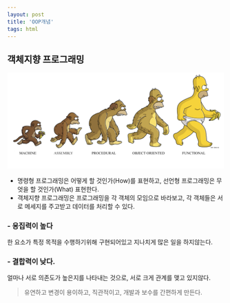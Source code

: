 ```yaml
---
layout: post
title: 'OOP개념'
tags: html
---
```


## 객체지향 프로그래밍

![OOP 개념](../assets/images/img-oop.png)

- 명령형 프로그래밍은 어떻게 할 것인가(How)를 표현하고, 선언형 프로그래밍은 무엇을 할 것인가(What) 표현한다.
- 객체지향 프로그래밍은 프로그래밍을 각 객체의 모임으로 바라보고, 각 객체들은 서로 메세지를 주고받고 데이터를 처리할 수 있다.

### - 응집력이 높다 <BR/>

한 요소가 특정 목적을 수행하기위해 구현되어있고 지나치게 많은 일을 하지않는다.

### - 결합력이 낮다.<BR/>

얼마나 서로 의존도가 높은지를 나타내는 것으로, 서로 크게 관계를 맺고 있지않다.

> 유연하고 변경이 용이하고, 직관적이고, 개발과 보수를 간편하게 만든다.
